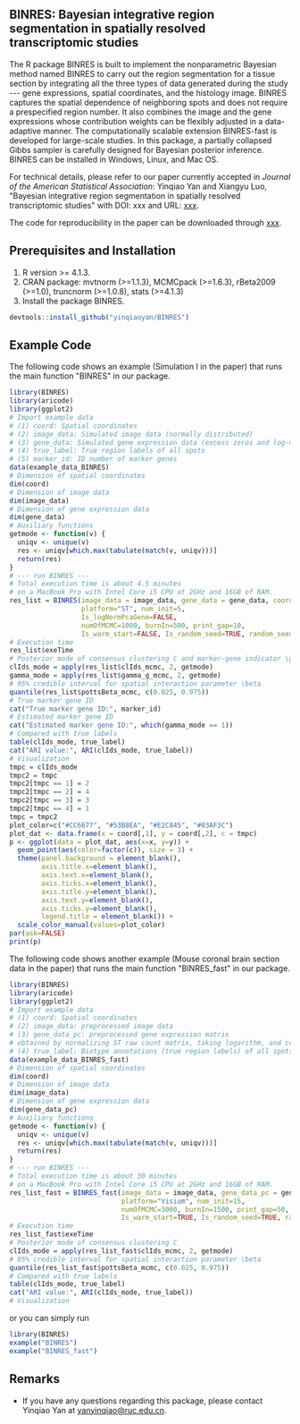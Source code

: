 ## BINRES: Bayesian integrative region segmentation in spatially resolved transcriptomic studies

The R package BINRES is built to implement the nonparametric Bayesian method named BINRES to carry out the region segmentation for a tissue section by integrating all the three types of data generated during the study --- gene expressions, spatial coordinates, and the histology image. BINRES captures the spatial dependence of neighboring spots and does not require a prespecified region number. It also combines the image and the gene expressions whose contribution weights can be flexibly adjusted in a data-adaptive manner. The computationally scalable extension BINRES-fast is developed for large-scale studies. In this package, a partially collapsed Gibbs sampler is carefully designed for Bayesian posterior inference. BINRES can be installed in Windows, Linux, and Mac OS.

For technical details, please refer to our paper currently accepted in *Journal of the American Statistical Association*: Yinqiao Yan and Xiangyu Luo, "Bayesian integrative region segmentation in spatially resolved transcriptomic studies" with DOI: xxx and URL: [xxx](xxx). 

The code for reproducibility in the paper can be downloaded through [xxx](xxx).



## Prerequisites and Installation

1. R version >= 4.1.3.
2. CRAN package: mvtnorm (>=1.1.3), MCMCpack (>=1.6.3), rBeta2009 (>=1.0), truncnorm (>=1.0.8), stats (>=4.1.3)
3. Install the package BINRES.

```R
devtools::install_github("yinqiaoyan/BINRES")
```

## Example Code

The following code shows an example (Simulation I in the paper) that runs the main function "BINRES" in our package.

```R
library(BINRES)
library(aricode)
library(ggplot2)
# Import example data
# (1) coord: Spatial coordinates
# (2) image_data: Simulated image data (normally distributed)
# (3) gene_data: Simulated gene expression data (excess zeros and log-normally distributed)
# (4) true_label: True region labels of all spots
# (5) marker_id: ID number of marker genes
data(example_data_BINRES)
# Dimension of spatial coordinates
dim(coord)
# Dimension of image data
dim(image_data)
# Dimension of gene expression data
dim(gene_data)
# Auxiliary functions
getmode <- function(v) {
  uniqv <- unique(v)
  res <- uniqv[which.max(tabulate(match(v, uniqv)))]
  return(res)
}
# --- run BINRES ---
# Total execution time is about 4.5 minutes 
# on a MacBook Pro with Intel Core i5 CPU at 2GHz and 16GB of RAM.
res_list = BINRES(image_data = image_data, gene_data = gene_data, coord = coord,
                  platform="ST", num_init=5,
                  Is_logNormPcaGene=FALSE,
                  numOfMCMC=1000, burnIn=500, print_gap=10,
                  Is_warm_start=FALSE, Is_random_seed=TRUE, random_seed=30)
# Execution time
res_list$exeTime
# Posterior mode of consensus clustering C and marker-gene indicator \gamma
clIds_mode = apply(res_list$clIds_mcmc, 2, getmode)
gamma_mode = apply(res_list$gamma_g_mcmc, 2, getmode)
# 95% credible interval for spatial interaction parameter \beta
quantile(res_list$pottsBeta_mcmc, c(0.025, 0.975))
# True marker gene ID
cat("True marker gene ID:", marker_id)
# Estimated marker gene ID
cat("Estimated marker gene ID:", which(gamma_mode == 1))
# Compared with true labels
table(clIds_mode, true_label)
cat("ARI value:", ARI(clIds_mode, true_label))
# Visualization
tmpc = clIds_mode
tmpc2 = tmpc
tmpc2[tmpc == 1] = 2
tmpc2[tmpc == 2] = 4
tmpc2[tmpc == 3] = 3
tmpc2[tmpc == 4] = 1
tmpc = tmpc2
plot_color=c("#CC6677", "#53B8EA", "#E2C845", "#03AF3C")
plot_dat <- data.frame(x = coord[,1], y = coord[,2], c = tmpc)
p <- ggplot(data = plot_dat, aes(x=x, y=y)) +
  geom_point(aes(color=factor(c)), size = 3) +
  theme(panel.background = element_blank(),
        axis.title.x=element_blank(),
        axis.text.x=element_blank(),
        axis.ticks.x=element_blank(),
        axis.title.y=element_blank(),
        axis.text.y=element_blank(),
        axis.ticks.y=element_blank(),
        legend.title = element_blank()) +
  scale_color_manual(values=plot_color)
par(ask=FALSE)
print(p)
```

The following code shows another example (Mouse coronal brain section data in the paper) that runs the main function "BINRES_fast" in our package.

```R
library(BINRES)
library(aricode)
library(ggplot2)
# Import example data
# (1) coord: Spatial coordinates
# (2) image_data: preprocessed image data
# (3) gene_data_pc: preprocessed gene expression matrix
# obtained by normalizing ST raw count matrix, taking logarithm, and conducting PCA
# (4) true_label: Biotype annotations (true region labels) of all spots
data(example_data_BINRES_fast)
# Dimension of spatial coordinates
dim(coord)
# Dimension of image data
dim(image_data)
# Dimension of gene expression data
dim(gene_data_pc)
# Auxiliary functions
getmode <- function(v) {
  uniqv <- unique(v)
  res <- uniqv[which.max(tabulate(match(v, uniqv)))]
  return(res)
}
# --- run BINRES ---
# Total execution time is about 30 minutes 
# on a MacBook Pro with Intel Core i5 CPU at 2GHz and 16GB of RAM.
res_list_fast = BINRES_fast(image_data = image_data, gene_data_pc = gene_data_pc, coord = coord,
                            platform="Visium", num_init=15, 
                            numOfMCMC=3000, burnIn=1500, print_gap=50,
                            Is_warm_start=TRUE, Is_random_seed=TRUE, random_seed=78)
# Execution time
res_list_fast$exeTime
# Posterior mode of consensus clustering C
clIds_mode = apply(res_list_fast$clIds_mcmc, 2, getmode)
# 95% credible interval for spatial interaction parameter \beta
quantile(res_list_fast$pottsBeta_mcmc, c(0.025, 0.975))
# Compared with true labels
table(clIds_mode, true_label)
cat("ARI value:", ARI(clIds_mode, true_label))
# Visualization

```

or you can simply run

```R
library(BINRES)
example("BINRES")
example("BINRES_fast")
```

## Remarks

- If you have any questions regarding this package, please contact Yinqiao Yan at [yanyinqiao@ruc.edu.cn](mailto:yanyinqiao@ruc.edu.cn).